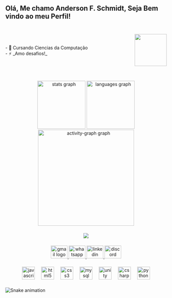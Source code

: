 ## Olá, Me chamo Anderson F. Schmidt, Seja Bem vindo ao meu Perfil!<br><br>
<img height="100cm" align="right" src="https://1.bp.blogspot.com/-81XveF6qEQs/Va_AeafS9NI/AAAAAAAAIIo/wliGWa7iAIE/s1600/75.gif">
<br>
<br>
- 🌱 Cursando Ciencias da Computação<br>
- ⚡ _Amo desafios!_



<br><br>
###

<div align="center">
  <img src="https://github-readme-stats.vercel.app/api?username=anderson-schmidt&hide_title=false&hide_rank=false&show_icons=true&include_all_commits=true&count_private=true&disable_animations=false&theme=nord&locale=en&hide_border=true&order=1" height="150" alt="stats graph"  />
  <img src="https://github-readme-stats.vercel.app/api/top-langs?username=anderson-schmidt&locale=en&hide_title=false&layout=compact&card_width=320&langs_count=5&theme=nord&hide_border=true&order=2" height="150" alt="languages graph"  />
  <img src="https://github-readme-activity-graph.vercel.app/graph?username=anderson-schmidt&radius=16&theme=react&area=true&order=5&hide_border=true" height="300" alt="activity-graph graph"  />
</div>

###

<div align="center">
  <img src="https://profile-counter.glitch.me/anderson-schmidt/count.svg?"  />
</div>

###

<div align="center">
  <a href="anderson.schmidt@gmail.com" target="_blank">
    <img src="https://raw.githubusercontent.com/maurodesouza/profile-readme-generator/master/src/assets/icons/social/gmail/default.svg" width="52" height="40" alt="gmail logo"  />
  </a>
  <a href="https://wa.me/61999475582" target="_blank">
    <img src="https://raw.githubusercontent.com/maurodesouza/profile-readme-generator/master/src/assets/icons/social/whatsapp/default.svg" width="52" height="40" alt="whatsapp logo"  />
  </a>
  <a href="https://www.linkedin.com/in/anderson-schmidt-66129b1b1/" target="_blank">
    <img src="https://raw.githubusercontent.com/maurodesouza/profile-readme-generator/master/src/assets/icons/social/linkedin/default.svg" width="52" height="40" alt="linkedin logo"  />
  </a>
  <a href="https://discord.com/users/userid636274580528562190" target="_blank">
    <img src="https://raw.githubusercontent.com/maurodesouza/profile-readme-generator/master/src/assets/icons/social/discord/default.svg" width="52" height="40" alt="discord logo"  />
  </a>
</div>

###

<div align="center">
  <img src="https://cdn.jsdelivr.net/gh/devicons/devicon/icons/javascript/javascript-original.svg" height="40" alt="javascript logo"  />
  <img width="12" />
  <img src="https://cdn.jsdelivr.net/gh/devicons/devicon/icons/html5/html5-original.svg" height="40" alt="html5 logo"  />
  <img width="12" />
  <img src="https://cdn.jsdelivr.net/gh/devicons/devicon/icons/css3/css3-original.svg" height="40" alt="css3 logo"  />
  <img width="12" />
  <img src="https://cdn.jsdelivr.net/gh/devicons/devicon/icons/mysql/mysql-original.svg" height="40" alt="mysql logo"  />
  <img width="12" />
  <img src="https://cdn.jsdelivr.net/gh/devicons/devicon/icons/unity/unity-original.svg" height="40" alt="unity logo"  />
  <img width="12" />
  <img src="https://cdn.jsdelivr.net/gh/devicons/devicon/icons/csharp/csharp-original.svg" height="40" alt="csharp logo"  />
  <img width="12" />
  <img src="https://cdn.jsdelivr.net/gh/devicons/devicon/icons/python/python-original.svg" height="40" alt="python logo"  />
  </div>

###

<img src="https://raw.githubusercontent.com/anderson-schmidt/anderson-schmidt/output/snake.svg" alt="Snake animation" />

###



